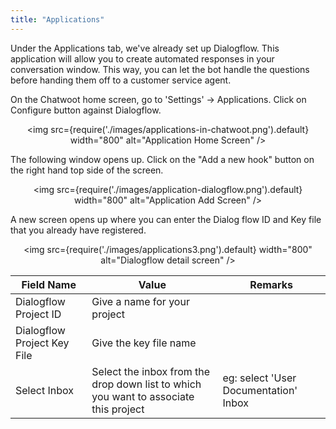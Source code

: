 ```yaml
---
title: "Applications"
---
```


Under the Applications tab, we've already set up Dialogflow. This application will allow you to create automated responses in your conversation window. This way, you can let the bot handle the questions before handing them off to a customer service agent.

On the Chatwoot home screen, go to 'Settings' -> Applications. Click on Configure button against Dialogflow.

<div align="center">

<img src={require('./images/applications-in-chatwoot.png').default} width="800" alt="Application Home Screen" />

</div>

The following window opens up. Click on the "Add a new hook" button on the right hand top side of the screen. 

<div align="center">

<img src={require('./images/application-dialogflow.png').default} width="800" alt="Application Add Screen" />

</div>

A new screen opens up where you can enter the Dialog flow ID and Key file that you already have registered.

<div align="center">

<img src={require('./images/applications3.png').default} width="800" alt="Dialogflow detail screen" />

</div>


| Field Name                  | Value                                                                                | Remarks                             |
|-----------------------------|--------------------------------------------------------------------------------------|-------------------------------------|
| Dialogflow Project ID       | Give a name for your project                                                         |                   |
| Dialogflow Project Key File | Give the key file name                                                               |                                     |
| Select Inbox                | Select the inbox from the drop down list to which you want to associate this project | eg: select 'User Documentation' Inbox |
